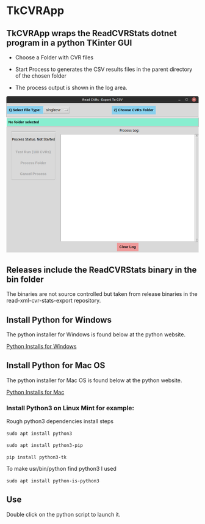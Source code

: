 # TkCVRApp

## TkCVRApp wraps the ReadCVRStats dotnet program in a python TKinter GUI

* Choose a Folder with CVR files

* Start Process to generates the CSV results files in the parent directory of the chosen folder

* The process output is shown in the log area.

![TkCVRApp Window](docs/img/tkcvrapp_screenshot.png)

## Releases include the ReadCVRStats binary in the bin folder

The binaries are not source controlled but taken from release binaries in the read-xml-cvr-stats-export repository.

## Install Python for Windows
The python installer for Windows is found below at the python website.

[Python Installs for Windows](https://www.python.org/downloads/windows/)

## Install Python for Mac OS
The python installer for Mac OS is found below at the python website.

[Python Installs for Mac](https://www.python.org/downloads/macos/)

### Install Python3 on Linux Mint for example:

Rough python3 dependencies install steps

`sudo apt install python3`

`sudo apt install python3-pip`

`pip install python3-tk`

To make usr/bin/python find python3 I used

`sudo apt install python-is-python3`

## Use

Double click on the python script to launch it.
